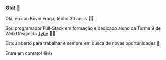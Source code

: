 ### Olá! 👋

Olá, eu sou Kevin Fraga, tenho 30 anos :raising_hand_man:

Sou programador Full-Stack em formação e dedicado aluno da Turma 9 de Web Desgin da [Tybe](https://www.betrybe.com/) :man_student:

Estou aberto para trabalhar e sempre em busca de novas oportunidades :briefcase:

Entre em contato! :grin::+1:

<!--
**KevinFraga/KevinFraga** is a ✨ _special_ ✨ repository because its `README.md` (this file) appears on your GitHub profile.

Here are some ideas to get you started:

- 🔭 I’m currently working on ...
- 🌱 I’m currently learning ...
- 👯 I’m looking to collaborate on ...
- 🤔 I’m looking for help with ...
- 💬 Ask me about ...
- 📫 How to reach me: ...
- 😄 Pronouns: ...
- ⚡ Fun fact: ...
-->
